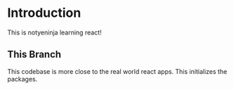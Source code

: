 # Introduction
This is notyeninja learning react!

## This Branch
This codebase is more close to the real world react apps. This initializes the packages.